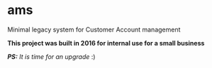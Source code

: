# ams
Minimal legacy system for Customer Account management

**This project was built in 2016 for internal use for a small business**

***PS:*** *It is time for an upgrade* :)
